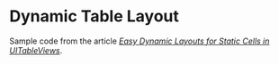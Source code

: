 # Dynamic Table Layout

Sample code from the article [_Easy Dynamic Layouts for Static Cells in UITableViews_](http://www.appbooker.com/blog/dynamic-layouts-for-static-cells-in-uitableviews).